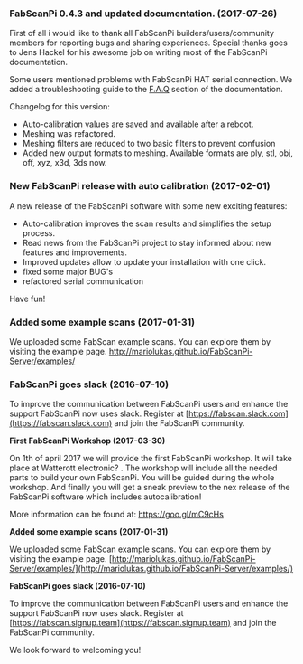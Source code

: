 ### FabScanPi 0.4.3 and updated documentation. (2017-07-26)
First of all i would like to thank all FabScanPi builders/users/community members for 
reporting bugs and sharing experiences. Special thanks goes to Jens Hackel for his
awesome job on writing most of the FabScanPi documentation. 

Some users mentioned problems with FabScanPi HAT serial connection. We added a troubleshooting 
guide to the [F.A.Q](http://mariolukas.github.io/FabScanPi-Server/faq/#hardware) section of the 
documentation.

Changelog for this version: 

 * Auto-calibration values are saved and available after a reboot. 
 * Meshing was refactored. 
 * Meshing filters are reduced to two basic filters to prevent confusion 
 * Added new output formats to meshing. Available formats are ply, stl, obj, off, xyz, x3d, 3ds now.

### New FabScanPi release with auto calibration (2017-02-01)
A new release of the FabScanPi software with some new exciting features:

 * Auto-calibration improves the scan results and simplifies the setup process.
 * Read news from the FabScanPi project to stay informed about new features and improvements.
 * Improved updates allow to update your installation with one click.
 * fixed some major BUG's
 * refactored serial communication

Have fun!

### Added some example scans (2017-01-31)

We uploaded some FabScan example scans. You can explore them by visiting the example page. http://mariolukas.github.io/FabScanPi-Server/examples/

### FabScanPi goes slack (2016-07-10)
To improve the communication between FabScanPi users and enhance the support FabScanPi now uses slack. Register at
[https://fabscan.slack.com](https://fabscan.slack.com) and join the FabScanPi community.

**First FabScanPi Workshop (2017-03-30)**

On 1th of april 2017 we will provide the first FabScanPi workshop. 
It will take place at Watterott electronic? . The workshop will include all the 
needed parts to build your own FabScanPi. You will be guided during the whole workshop. 
And finally you will get a sneak preview to the nex release of the FabScanPi 
software which includes autocalibration!

More information can be found at: https://goo.gl/mC9cHs

**Added some example scans (2017-01-31)**

We uploaded some FabScan example scans. You can explore them by visiting the example page. 
[http://mariolukas.github.io/FabScanPi-Server/examples/](http://mariolukas.github.io/FabScanPi-Server/examples/) 


**FabScanPi goes slack (2016-07-10)**

To improve the communication between FabScanPi users and enhance the support FabScanPi now uses slack. Register at
[https://fabscan.signup.team](https://fabscan.signup.team) and join the FabScanPi community.

We look forward to welcoming you!
